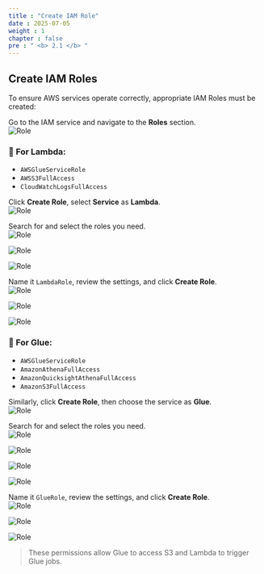 ```yaml
---
title : "Create IAM Role"
date : 2025-07-05
weight : 1
chapter : false
pre : " <b> 2.1 </b> "
---
```


## Create IAM Roles

To ensure AWS services operate correctly, appropriate IAM Roles must be created:

Go to the IAM service and navigate to the **Roles** section.  
![Role](/images/02/021/1.png?featherlight=false&width=90pc)

### 🔹 For Lambda:
- `AWSGlueServiceRole`
- `AWSS3FullAccess`
- `CloudWatchLogsFullAccess`

Click **Create Role**, select **Service** as **Lambda**.  
![Role](/images/02/021/2.png?featherlight=false&width=90pc)

Search for and select the roles you need.  
![Role](/images/02/021/3.png?featherlight=false&width=90pc)

![Role](/images/02/021/4.png?featherlight=false&width=90pc)

![Role](/images/02/021/5.png?featherlight=false&width=90pc)

Name it `LambdaRole`, review the settings, and click **Create Role**.  
![Role](/images/02/021/6.png?featherlight=false&width=90pc)

![Role](/images/02/021/7.png?featherlight=false&width=90pc)

![Role](/images/02/021/8.png?featherlight=false&width=90pc)

### 🔹 For Glue:
- `AWSGlueServiceRole`
- `AmazonAthenaFullAccess`
- `AmazonQuicksightAthenaFullAccess`
- `AmazonS3FullAccess`

Similarly, click **Create Role**, then choose the service as **Glue**.  
![Role](/images/02/021/9.png?featherlight=false&width=90pc)

Search for and select the roles you need.  
![Role](/images/02/021/10.png?featherlight=false&width=90pc)

![Role](/images/02/021/11.png?featherlight=false&width=90pc)

![Role](/images/02/021/12.png?featherlight=false&width=90pc)

![Role](/images/02/021/13.png?featherlight=false&width=90pc)

Name it `GlueRole`, review the settings, and click **Create Role**.  
![Role](/images/02/021/14.png?featherlight=false&width=90pc)

![Role](/images/02/021/15.png?featherlight=false&width=90pc)

![Role](/images/02/021/16.png?featherlight=false&width=90pc)


> These permissions allow Glue to access S3 and Lambda to trigger Glue jobs.
